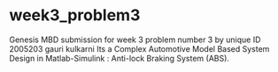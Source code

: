 # week3_problem3
Genesis MBD submission for week 3 problem number 3 by unique ID 2005203 gauri kulkarni
Its a Complex Automotive Model Based System Design in Matlab-Simulink : Anti-lock Braking System (ABS).
